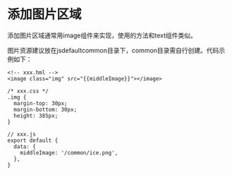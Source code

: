 # 添加图片区域

添加图片区域通常用image组件来实现，使用的方法和text组件类似。


图片资源建议放在jsdefaultcommon目录下，common目录需自行创建。代码示例如下：


```
<!-- xxx.hml -->
<image class="img" src="{{middleImage}}"></image>
```


```
/* xxx.css */
.img {  
  margin-top: 30px;
  margin-bottom: 30px;
  height: 385px;
}
```


```
// xxx.js
export default {
  data: {
    middleImage: '/common/ice.png',
  },
}
```
